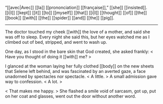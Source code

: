 “[[avec|Avec]] [[la]] [[prononciation]] [[française]],” [[she]] [[insisted]]. [[i|I]] [[kept]] [[it]] [[to]] [[myself]] [[that]] [[i|I]] [[thought]] [[of]] [[the]] [[book]] [[with]] [[the]] [[spider]] [[and]] [[the]] [[pig]].

***

The doctor touched my cheek [[with]] the love of a mother, and said she was off to sleep. Every night she said this, but her eyes watched me as I climbed out of bed, stripped, and went to wash up.  
  
One day, as I stood in the bare skin that God created, she asked frankly: < Have you thought of doing it [[with]] me? >  
  
I glanced at the woman laying her fully clothed [[body]] on the new sheets that Selene left behind, and was fascinated by an averted gaze, a face unadorned by spectacles nor spectacle. < A little. > A small admission gave way to confession. < A lot. >  
  
< That makes me happy. > She flashed a smile void of sarcasm, got up, put on her coat and glasses, went out the door without another word.